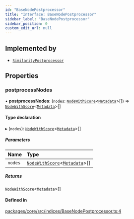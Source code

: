 ```yaml
---
id: "BaseNodePostprocessor"
title: "Interface: BaseNodePostprocessor"
sidebar_label: "BaseNodePostprocessor"
sidebar_position: 0
custom_edit_url: null
---
```


## Implemented by

- [`SimilarityPostprocessor`](../classes/SimilarityPostprocessor.md)

## Properties

### postprocessNodes

• **postprocessNodes**: (`nodes`: [`NodeWithScore`](NodeWithScore.md)<[`Metadata`](../#metadata)\>[]) => [`NodeWithScore`](NodeWithScore.md)<[`Metadata`](../#metadata)\>[]

#### Type declaration

▸ (`nodes`): [`NodeWithScore`](NodeWithScore.md)<[`Metadata`](../#metadata)\>[]

##### Parameters

| Name    | Type                                                               |
| :------ | :----------------------------------------------------------------- |
| `nodes` | [`NodeWithScore`](NodeWithScore.md)<[`Metadata`](../#metadata)\>[] |

##### Returns

[`NodeWithScore`](NodeWithScore.md)<[`Metadata`](../#metadata)\>[]

#### Defined in

[packages/core/src/indices/BaseNodePostprocessor.ts:4](https://github.com/run-llama/LlamaIndexTS/blob/3552de1/packages/core/src/indices/BaseNodePostprocessor.ts#L4)
